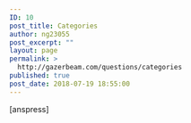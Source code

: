 ```yaml
---
ID: 10
post_title: Categories
author: ng23055
post_excerpt: ""
layout: page
permalink: >
  http://gazerbeam.com/questions/categories
published: true
post_date: 2018-07-19 18:55:00
---
```

[anspress]